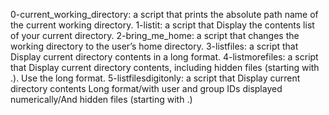 0-current_working_directory: a script that prints the absolute path name of the current working directory.
1-listit: a script that Display the contents list of your current directory. 
2-bring_me_home: a script that changes the working directory to the user’s home directory.
3-listfiles: a script that Display current directory contents in a long format.
4-listmorefiles: a script that Display current directory contents, including hidden files (starting with .). Use the long format.
5-listfilesdigitonly: a script that Display current directory contents Long format/with user and group IDs displayed numerically/And hidden files (starting with .)
